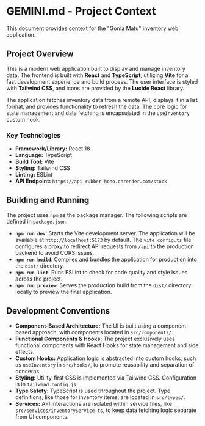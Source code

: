 # GEMINI.md - Project Context

This document provides context for the "Goma Matu" inventory web application.

## Project Overview

This is a modern web application built to display and manage inventory data. The frontend is built with **React** and **TypeScript**, utilizing **Vite** for a fast development experience and build process. The user interface is styled with **Tailwind CSS**, and icons are provided by the **Lucide React** library.

The application fetches inventory data from a remote API, displays it in a list format, and provides functionality to refresh the data. The core logic for state management and data fetching is encapsulated in the `useInventory` custom hook.

### Key Technologies

*   **Framework/Library:** React 18
*   **Language:** TypeScript
*   **Build Tool:** Vite
*   **Styling:** Tailwind CSS
*   **Linting:** ESLint
*   **API Endpoint:** `https://api-rubber-hono.onrender.com/stock`

## Building and Running

The project uses `npm` as the package manager. The following scripts are defined in `package.json`:

*   **`npm run dev`**: Starts the Vite development server. The application will be available at `http://localhost:5173` by default. The `vite.config.ts` file configures a proxy to redirect API requests from `/api` to the production backend to avoid CORS issues.
*   **`npm run build`**: Compiles and bundles the application for production into the `dist/` directory.
*   **`npm run lint`**: Runs ESLint to check for code quality and style issues across the project.
*   **`npm run preview`**: Serves the production build from the `dist/` directory locally to preview the final application.

## Development Conventions

*   **Component-Based Architecture:** The UI is built using a component-based approach, with components located in `src/components/`.
*   **Functional Components & Hooks:** The project exclusively uses functional components with React Hooks for state management and side effects.
*   **Custom Hooks:** Application logic is abstracted into custom hooks, such as `useInventory` in `src/hooks/`, to promote reusability and separation of concerns.
*   **Styling:** Utility-first CSS is implemented via Tailwind CSS. Configuration is in `tailwind.config.js`.
*   **Type Safety:** TypeScript is used throughout the project. Type definitions, like those for inventory items, are located in `src/types/`.
*   **Services:** API interactions are isolated within service files, like `src/services/inventoryService.ts`, to keep data fetching logic separate from UI components.
